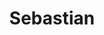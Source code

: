 ---
title:  "Sebastian"
metadate: "hide"
categories: [ Participant, UI, Graphics ]
image: "/assets/images/story4.jpg"
---